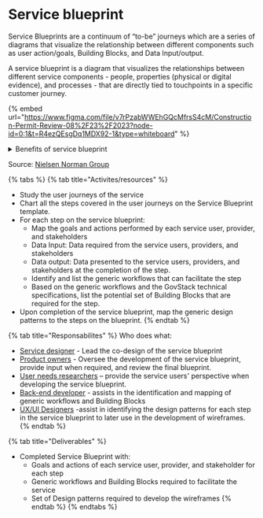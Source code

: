 # Service blueprint

Service Blueprints are a continuum of “to-be” journeys which are a series of diagrams that visualize the relationship between different components such as user action/goals, Building Blocks, and Data Input/output.

A service blueprint is a diagram that visualizes the relationships between different service components - people, properties (physical or digital evidence), and processes - that are directly tied to touchpoints in a specific customer journey.

{% embed url="https://www.figma.com/file/v7rPzabWWEhGQcMfrsS4cM/Construction-Permit-Review-08%2F23%2F2023?node-id=0:1&t=R4ezQEsgDq1MDX92-1&type=whiteboard" %}

<details>

<summary>Benefits of service blueprint</summary>

* Identify weaknesses in the user interface: Blueprinting exposes the big picture and offers a map of dependencies, thus allowing a service designer to discover a weak leak at its roots.
* Identity opportunity for optimization: The visualization of relationships in blueprints uncovers potential improvements and ways to eliminate redundancy.&#x20;
* Coordinating complex services by bridging cross-dependent efforts. Blueprinting forces service designers to capture what occurs internally throughout the totality of the user journey, giving them insight into overlaps and dependencies that departments/ministries alone could not identify.

</details>

Source: [Nielsen Norman Group](https://www.nngroup.com/articles/service-blueprints-definition/)

{% tabs %}
{% tab title="Activites/resources" %}
* Study the user journeys of the service
* Chart all the steps covered in the user journeys on the Service Blueprint template.
* For each step on the service blueprint:
  * Map the goals and actions performed by each service user, provider, and stakeholders
  * Data Input: Data required from the service users, providers, and stakeholders
  * Data output: Data presented to the service users, providers, and stakeholders at the completion of the step.
  * Identify and list the generic workflows that can facilitate the step
  * Based on the generic workflows and the GovStack technical specifications, list the potential set of Building Blocks that are required for the step.
* Upon completion of the service blueprint, map the generic design patterns to the steps on the blueprint.
{% endtab %}

{% tab title="Responsabilites" %}
Who does what:&#x20;

* [Service designer](https://govstack.gitbook.io/implementation-playbook/govstack-implementation-playbook/annex/govstack-user-profiles-taxonomy#service-designer) - Lead the co-design of the service blueprint
* [Product owners](https://govstack.gitbook.io/bb-workflow/v/development-6/) - Oversee the development of the service blueprint, provide input when required, and review the final blueprint.
* [User needs researchers](broken-reference) – provide the service users' perspective when developing the service blueprint.
* [Back-end developer](https://govstack.gitbook.io/implementation-playbook/govstack-implementation-playbook/annex/govstack-user-profiles-taxonomy#back-end-developers) - assists in the identification and mapping of generic workflows and Building Blocks
* [UX/UI Designers](broken-reference) -assist in identifying the design patterns for each step in the service blueprint to later use in the development of wireframes.
{% endtab %}

{% tab title="Deliverables" %}
* Completed Service Blueprint with:
  * Goals and actions of each service user, provider, and stakeholder for each step
  * Generic workflows and Building Blocks required to facilitate the service
  * Set of Design patterns required to develop the wireframes
{% endtab %}
{% endtabs %}
